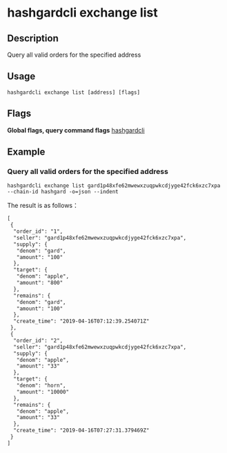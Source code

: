 # hashgardcli exchange list

## Description

Query all valid orders for the specified address

## Usage

```shell
hashgardcli exchange list [address] [flags]
```

## Flags

**Global flags, query command flags** [hashgardcli](../README.md)

 ## Example

### Query all valid orders for the specified address

```shell
hashgardcli exchange list gard1p48xfe62mwewxzuqpwkcdjyge42fck6xzc7xpa --chain-id hashgard -o=json --indent
```

The result is as follows：

```txt
[
 {
  "order_id": "1",
  "seller": "gard1p48xfe62mwewxzuqpwkcdjyge42fck6xzc7xpa",
  "supply": {
   "denom": "gard",
   "amount": "100"
  },
  "target": {
   "denom": "apple",
   "amount": "800"
  },
  "remains": {
   "denom": "gard",
   "amount": "100"
  },
  "create_time": "2019-04-16T07:12:39.254071Z"
 },
 {
  "order_id": "2",
  "seller": "gard1p48xfe62mwewxzuqpwkcdjyge42fck6xzc7xpa",
  "supply": {
   "denom": "apple",
   "amount": "33"
  },
  "target": {
   "denom": "horn",
   "amount": "10000"
  },
  "remains": {
   "denom": "apple",
   "amount": "33"
  },
  "create_time": "2019-04-16T07:27:31.379469Z"
 }
]
```
